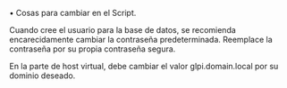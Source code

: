 •	Cosas para cambiar en el Script.

Cuando cree el usuario para la base de datos, se recomienda encarecidamente cambiar la contraseña predeterminada. Reemplace la contraseña por su propia contraseña segura.

En la parte de host virtual, debe cambiar el valor glpi.domain.local por su dominio deseado.
